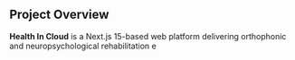 ## Project Overview

**Health In Cloud** is a Next.js 15-based web platform delivering orthophonic and neuropsychological rehabilitation e